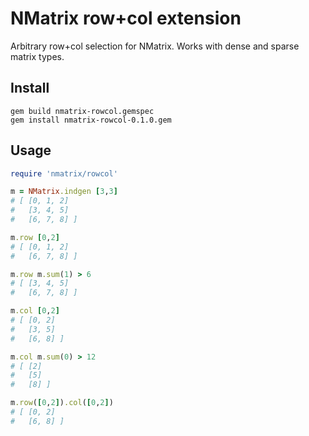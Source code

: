 NMatrix row+col extension
===

Arbitrary row+col selection for NMatrix. Works with dense and sparse matrix types.


Install
---
```
gem build nmatrix-rowcol.gemspec
gem install nmatrix-rowcol-0.1.0.gem
```


Usage
---

```ruby
require 'nmatrix/rowcol'

m = NMatrix.indgen [3,3]
# [ [0, 1, 2]   
#   [3, 4, 5]   
#   [6, 7, 8] ]

m.row [0,2]             
# [ [0, 1, 2]   
#   [6, 7, 8] ]

m.row m.sum(1) > 6      
# [ [3, 4, 5]   
#   [6, 7, 8] ]

m.col [0,2]             
# [ [0, 2]   
#   [3, 5]   
#   [6, 8] ]

m.col m.sum(0) > 12     
# [ [2]   
#   [5]   
#   [8] ]

m.row([0,2]).col([0,2]) 
# [ [0, 2]   
#   [6, 8] ]
```